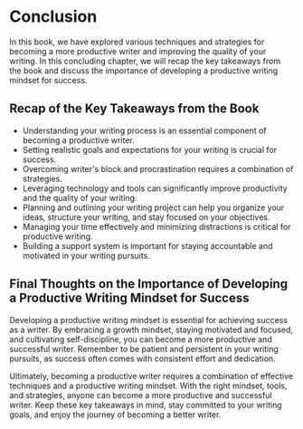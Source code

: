 # Conclusion

In this book, we have explored various techniques and strategies for becoming a more productive writer and improving the quality of your writing. In this concluding chapter, we will recap the key takeaways from the book and discuss the importance of developing a productive writing mindset for success.

Recap of the Key Takeaways from the Book
----------------------------------------

* Understanding your writing process is an essential component of becoming a productive writer.
* Setting realistic goals and expectations for your writing is crucial for success.
* Overcoming writer's block and procrastination requires a combination of strategies.
* Leveraging technology and tools can significantly improve productivity and the quality of your writing.
* Planning and outlining your writing project can help you organize your ideas, structure your writing, and stay focused on your objectives.
* Managing your time effectively and minimizing distractions is critical for productive writing.
* Building a support system is important for staying accountable and motivated in your writing pursuits.

Final Thoughts on the Importance of Developing a Productive Writing Mindset for Success
---------------------------------------------------------------------------------------

Developing a productive writing mindset is essential for achieving success as a writer. By embracing a growth mindset, staying motivated and focused, and cultivating self-discipline, you can become a more productive and successful writer. Remember to be patient and persistent in your writing pursuits, as success often comes with consistent effort and dedication.

Ultimately, becoming a productive writer requires a combination of effective techniques and a productive writing mindset. With the right mindset, tools, and strategies, anyone can become a more productive and successful writer. Keep these key takeaways in mind, stay committed to your writing goals, and enjoy the journey of becoming a better writer.